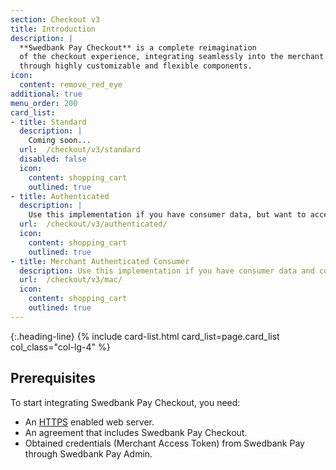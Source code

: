 ```yaml
---
section: Checkout v3
title: Introduction
description: |
  **Swedbank Pay Checkout** is a complete reimagination
  of the checkout experience, integrating seamlessly into the merchant website
  through highly customizable and flexible components.
icon:
  content: remove_red_eye
additional: true
menu_order: 200
card_list:
- title: Standard
  description: |
    Coming soon...
  url:  /checkout/v3/standard
  disabled: false
  icon:
    content: shopping_cart
    outlined: true
- title: Authenticated
  description: |
    Use this implementation if you have consumer data, but want to access Swedbank Pay Checkout for an easier purchase flow.
  url:  /checkout/v3/authenticated/
  icon:
    content: shopping_cart
    outlined: true
- title: Merchant Authenticated Consumer
  description: Use this implementation if you have consumer data and consumer authentication on your site, but want to access Swedbank Pay Checkout for an easier purchase flow.
  url:  /checkout/v3/mac/
  icon:
    content: shopping_cart
    outlined: true
---
```


{:.heading-line}
{% include card-list.html card_list=page.card_list col_class="col-lg-4" %}

## Prerequisites

To start integrating Swedbank Pay Checkout, you need:

*   An [HTTPS][https] enabled web server.
*   An agreement that includes Swedbank Pay Checkout.
*   Obtained credentials (Merchant Access Token) from Swedbank Pay through
    Swedbank Pay Admin.

[https]: /introduction#connection-and-protocol
